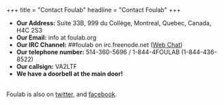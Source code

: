 +++
title = "Contact Foulab"
headline = "Contact Foulab"
+++
<ul>
<li><b>Our Address:</b> Suite 33B, 999 du Collège, Montreal, Quebec, Canada, H4C 2S3</li>
<li><b>Our Email:</b> info at foulab.org</li>
<li><b>Our IRC Channel:</b> ##foulab on irc.freenode.net (<a href="http://webchat.freenode.net/?channels=#%23foulab" target="_self">Web Chat</a>)</li>
<li><b>Our telephone number:</b> 514-360-5696 / 1-844-4FOULAB (1-844-436-8522)</li>
<li><b>Our callsign:</b> VA2LTF</li>
<li><b>We have a doorbell at the main door!</b></li>

</ul>
<br />Foulab is also on <a href="http://twitter.com/foulab" target="_self">twitter</a>, and <a href="https://www.facebook.com/groups/144161830009/" target="_self">facebook</a>.